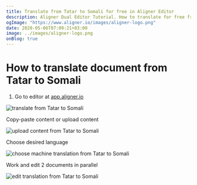 ```yaml
---
title: Translate from Tatar to Somali for free in Aligner Editor
description: Aligner Dual Editor Tutorial. How to translate for free from Tatar to Somali. Aligner is multilingual document management platform. 
ogImage: "https://www.aligner.io/images/aligner-logo.png"
date: 2020-05-06T07:09:21+03:00
image: ../images/aligner-logo.png
onBlog: true
---
```


# How to translate document from Tatar to Somali

1. Go to editor at [app.aligner.io](https://app.aligner.io "Aligner App web page")

![translate from Tatar to Somali](../aligner-blank-editor.png "translate from Tatar to Somali")

Copy-paste content or upload content

![upload content from Tatar to Somali](../aligner-uploaded-document.png "upload content from Tatar to Somali")

Choose desired language

![choose machine translation from Tatar to Somali](../aligner-language-dropdown.png "choose machine translation from Tatar to Somali")

Work and edit 2 documents in parallel

![edit translation from Tatar to Somali](../aligner-double-sitded-editor.png "edit translation from Tatar to Somali")

